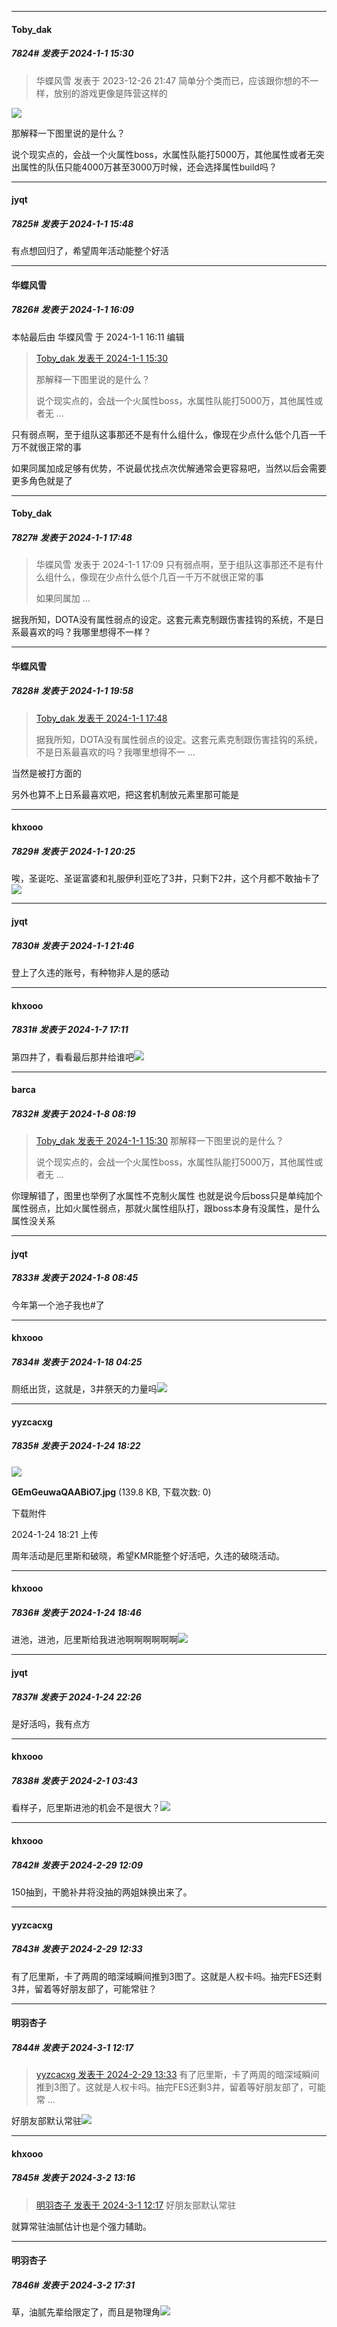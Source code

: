 
*****

####  Toby_dak  
##### 7824#       发表于 2024-1-1 15:30

<blockquote>华蝶风雪 发表于 2023-12-26 21:47
简单分个类而已，应该跟你想的不一样，放别的游戏更像是阵营这样的</blockquote>
<img src="https://p.sda1.dev/15/43b5c876a2b79eddfced60478e8fcf6c/1000132014.jpg" referrerpolicy="no-referrer">

那解释一下图里说的是什么？

说个现实点的，会战一个火属性boss，水属性队能打5000万，其他属性或者无突出属性的队伍只能4000万甚至3000万时候，还会选择属性build吗？


*****

####  jyqt  
##### 7825#       发表于 2024-1-1 15:48

有点想回归了，希望周年活动能整个好活


*****

####  华蝶风雪  
##### 7826#       发表于 2024-1-1 16:09

 本帖最后由 华蝶风雪 于 2024-1-1 16:11 编辑 
<blockquote><a href="httphttps://bbs.saraba1st.com/2b/forum.php?mod=redirect&amp;goto=findpost&amp;pid=63502694&amp;ptid=1582120" target="_blank">Toby_dak 发表于 2024-1-1 15:30</a>

那解释一下图里说的是什么？

说个现实点的，会战一个火属性boss，水属性队能打5000万，其他属性或者无 ...</blockquote>
只有弱点啊，至于组队这事那还不是有什么组什么，像现在少点什么低个几百一千万不就很正常的事

如果同属加成足够有优势，不说最优找点次优解通常会更容易吧，当然以后会需要更多角色就是了


*****

####  Toby_dak  
##### 7827#       发表于 2024-1-1 17:48

<blockquote>华蝶风雪 发表于 2024-1-1 17:09
只有弱点啊，至于组队这事那还不是有什么组什么，像现在少点什么低个几百一千万不就很正常的事

如果同属加 ...</blockquote>
据我所知，DOTA没有属性弱点的设定。这套元素克制跟伤害挂钩的系统，不是日系最喜欢的吗？我哪里想得不一样？


*****

####  华蝶风雪  
##### 7828#       发表于 2024-1-1 19:58

<blockquote><a href="httphttps://bbs.saraba1st.com/2b/forum.php?mod=redirect&amp;goto=findpost&amp;pid=63503746&amp;ptid=1582120" target="_blank">Toby_dak 发表于 2024-1-1 17:48</a>

据我所知，DOTA没有属性弱点的设定。这套元素克制跟伤害挂钩的系统，不是日系最喜欢的吗？我哪里想得不一 ...</blockquote>
当然是被打方面的

另外也算不上日系最喜欢吧，把这套机制放元素里那可能是


*****

####  khxooo  
##### 7829#       发表于 2024-1-1 20:25

唉，圣诞吃、圣诞富婆和礼服伊利亚吃了3井，只剩下2井，这个月都不敢抽卡了<img src="https://static.saraba1st.com/image/smiley/face2017/218.png" referrerpolicy="no-referrer">


*****

####  jyqt  
##### 7830#       发表于 2024-1-1 21:46

登上了久违的账号，有种物非人是的感动

*****

####  khxooo  
##### 7831#       发表于 2024-1-7 17:11

第四井了，看看最后那井给谁吧<img src="https://static.saraba1st.com/image/smiley/face2017/067.png" referrerpolicy="no-referrer">


*****

####  barca  
##### 7832#       发表于 2024-1-8 08:19

<blockquote><a href="httphttps://bbs.saraba1st.com/2b/forum.php?mod=redirect&amp;goto=findpost&amp;pid=63502694&amp;ptid=1582120" target="_blank">Toby_dak 发表于 2024-1-1 15:30</a>
那解释一下图里说的是什么？

说个现实点的，会战一个火属性boss，水属性队能打5000万，其他属性或者无 ...</blockquote>
你理解错了，图里也举例了水属性不克制火属性
也就是说今后boss只是单纯加个属性弱点，比如火属性弱点，那就火属性组队打，跟boss本身有没属性，是什么属性没关系


*****

####  jyqt  
##### 7833#       发表于 2024-1-8 08:45

今年第一个池子我也#了

*****

####  khxooo  
##### 7834#       发表于 2024-1-18 04:25

厕纸出货，这就是，3井祭天的力量吗<img src="https://static.saraba1st.com/image/smiley/face2017/218.png" referrerpolicy="no-referrer">

*****

####  yyzcacxg  
##### 7835#       发表于 2024-1-24 18:22

<img src="https://img.saraba1st.com/forum/202401/24/182126izopazywooo17hv1.jpg" referrerpolicy="no-referrer">

<strong>GEmGeuwaQAABiO7.jpg</strong> (139.8 KB, 下载次数: 0)

下载附件

2024-1-24 18:21 上传

周年活动是厄里斯和破晓，希望KMR能整个好活吧，久违的破晓活动。


*****

####  khxooo  
##### 7836#       发表于 2024-1-24 18:46

进池，进池，厄里斯给我进池啊啊啊啊啊啊<img src="https://static.saraba1st.com/image/smiley/face2017/131.png" referrerpolicy="no-referrer">


*****

####  jyqt  
##### 7837#       发表于 2024-1-24 22:26

是好活吗，我有点方

*****

####  khxooo  
##### 7838#       发表于 2024-2-1 03:43

看样子，厄里斯进池的机会不是很大？<img src="https://static.saraba1st.com/image/smiley/face2017/218.png" referrerpolicy="no-referrer">

*****

####  khxooo  
##### 7842#       发表于 2024-2-29 12:09

150抽到，干脆补井将没抽的两姐妹换出来了。


*****

####  yyzcacxg  
##### 7843#       发表于 2024-2-29 12:33

有了厄里斯，卡了两周的暗深域瞬间推到3图了。这就是人权卡吗。抽完FES还剩3井，留着等好朋友部了，可能常驻？


*****

####  明羽杏子  
##### 7844#       发表于 2024-3-1 12:17

<blockquote><a href="httphttps://bbs.saraba1st.com/2b/forum.php?mod=redirect&amp;goto=findpost&amp;pid=64103293&amp;ptid=1582120" target="_blank">yyzcacxg 发表于 2024-2-29 13:33</a>
有了厄里斯，卡了两周的暗深域瞬间推到3图了。这就是人权卡吗。抽完FES还剩3井，留着等好朋友部了，可能常 ...</blockquote>
好朋友部默认常驻<img src="https://static.saraba1st.com/image/smiley/face2017/067.png" referrerpolicy="no-referrer">


*****

####  khxooo  
##### 7845#       发表于 2024-3-2 13:16

<blockquote><a href="httphttps://bbs.saraba1st.com/2b/forum.php?mod=redirect&amp;goto=findpost&amp;pid=64113630&amp;ptid=1582120" target="_blank">明羽杏子 发表于 2024-3-1 12:17</a>
好朋友部默认常驻</blockquote>
就算常驻油腻估计也是个强力辅助。


*****

####  明羽杏子  
##### 7846#       发表于 2024-3-2 17:31

草，油腻先辈给限定了，而且是物理角<img src="https://static.saraba1st.com/image/smiley/face2017/067.png" referrerpolicy="no-referrer">

